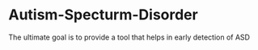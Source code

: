 # Autism-Specturm-Disorder
The ultimate goal is to provide a tool that helps in early detection of ASD
